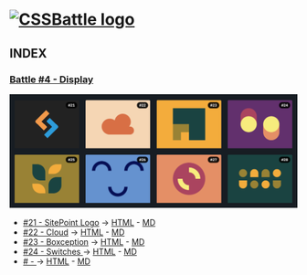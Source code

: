 # [![CSSBattle logo](https://cssbattle.dev/images/logo.svg)](https://cssbattle.dev)

## INDEX

### [Battle #4 - Display](https://cssbattle.dev/battle/4)

![Battle Katas img](../img/Battle4.png)

- [#21 - SitePoint Logo](https://cssbattle.dev/play/21) -> [HTML](../Battle4-Display/21.SitePointLogo.html) - [MD](../Battle4-Display/21.SitePointLogo.md)
- [#22 - Cloud](https://cssbattle.dev/play/22) -> [HTML](../Battle4-Display/22.Cloud.html) - [MD](../Battle4-Display/22.Cloud.md)
- [#23 - Boxception](https://cssbattle.dev/play/23) -> [HTML](../Battle4-Display/23.Boxception.html) - [MD](../Battle4-Display/23.Boxception.md)
- [#24 - Switches ](https://cssbattle.dev/play/24) -> [HTML](../Battle4-Display/24.Switches.html) - [MD](../Battle4-Display/24.Switches.md)
- [# - ](https://cssbattle.dev/play/) -> [HTML](../Battle4-Display) - [MD](../Battle4-Display)